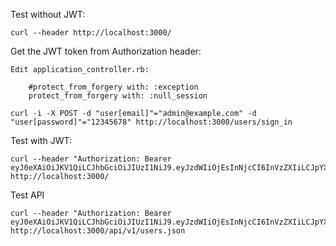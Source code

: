 
Test without JWT:

    curl --header http://localhost:3000/

Get the JWT token from Authorization header:

    Edit application_controller.rb:

        #protect_from_forgery with: :exception
        protect_from_forgery with: :null_session

    curl -i -X POST -d "user[email]"="admin@example.com" -d "user[password]"="12345678" http://localhost:3000/users/sign_in

Test with JWT:

    curl --header "Authorization: Bearer eyJ0eXAiOiJKV1QiLCJhbGciOiJIUzI1NiJ9.eyJzdWIiOjEsInNjcCI6InVzZXIiLCJpYXQiOjE0OTEzOTMzNjYsImV4cCI6MTQ5MTM5Njk2NiwianRpIjoiNDU5MzQ5ZjEtZTM2Ny00MmQ2LWI5NzEtYTAwM2FlMmQ0MGRlIn0.QqxdyenDVoAu4z47481fhuNpVJbxYPTxWyy_DG_BEts" http://localhost:3000/

Test API

    curl --header "Authorization: Bearer eyJ0eXAiOiJKV1QiLCJhbGciOiJIUzI1NiJ9.eyJzdWIiOjEsInNjcCI6InVzZXIiLCJpYXQiOjE0OTEzOTY2MzksImV4cCI6MTQ5MTQwMDIzOSwianRpIjoiOTk0Yjg3NjgtYzU2Zi00ODQ3LWEwYTItZjc1NGM3ZWQ0NzE2In0.e9X8tK0PJmINJB892GJZkTp4tIv9gDU7ZuyU4TTNlyw" http://localhost:3000/api/v1/users.json
